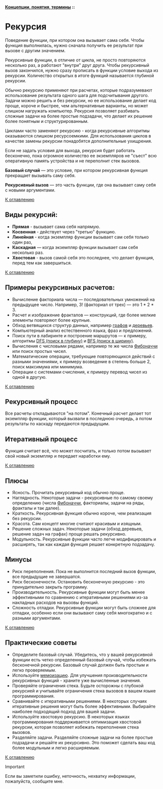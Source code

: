 **[Концепции, понятия, термины](../README.md#concepts) ::**
# Рекурсия

Поведение функции, при котором она вызывает сама себя. Чтобы функция выполнилась, нужно сначала получить ее результат при вызове с другим значением.

Рекурсивные функции, в отличие от цикла, не просто повторяются несколько раз, а работают "внутри" друг друга. Чтобы рекурсивный вызов закончился, нужно сразу прописать в функции условие выхода из рекурсии. Количество открытых в итоге функций называется глубиной рекурсии.

Обычно рекурсию применяют при расчетах, которые подразумевают использование результата одного шага для подсчитывания другого. Задачи можно решить и без рекурсии, но ее использование делает код проще, короче и быстрее, чем альтернативные варианты, но может слишком нагружать компьютер. Рекурсия позволяет разбивать сложные задачи на более простые подзадачи, что делает их решение более понятным и структурированным.

Циклами часто заменяют рекурсию - когда рекурсивные алгоритмы оказываются слишком ресурсоемкими. Для использования циклов в качестве замены рекурсии понадобятся дополнительные ухищрения.

Если не задать условия для выхода, рекурсия будет работать бесконечно, пока огромное количество ее экземпляров не "съест" всю оперативную память устройства и не переполнит стек вызовов.

**Базовый случай** — это условие, при котором рекурсивная функция прекращает вызывать саму себя.

**Рекурсивный вызов** — это часть функции, где она вызывает саму себя с новыми аргументами.

[К оглавлению](../README.md#concepts)

## Виды рекурсий:
- **Прямая** - вызывает сама себя напрямую.
- **Косвенная** - действует через "третью" функцию.
- **Линейная** - когда экземпляр функции вызывает сам себя только один раз, 
- **Каскадная** — когда экземпляр функции вызывает сам себя несколько раз.
- **Хвостовая** - вызов самой себя это последнее, что делает функция, перед тем как завершиться.

[К оглавлению](../README.md#concepts)

## Примеры рекурсивных расчетов:
- Вычисление факториала числа — последовательных умножений на предыдущее число. Например, 3! (факториал от трех) — это 1 * 2 * 3.
- Расчет и изображение фракталов — конструкций, где более мелкие элементы повторяют более крупные.
- Обход ветвящихся структур данных, например [графов](../data-structures/descriptions/graphs.md) и [деревьев](../data-structures/descriptions/trees.md).
- Компьютерный анализ естественного языка, фраз и предложений.
- Поиск пути в лабиринте и построение маршрутов — к примеру, алгоритмы [DFS (поиск в глубину)](../algorithms/graph-or-tree/depth-first-search.md) и [BFS (поиск в ширину)](../algorithms/graph-or-tree/breadth-first-search.md).
- Вычисления с числовыми рядами, например те же числа [Фибоначчи](../algorithms/recursion/fibonacci.md) или поиск простых чисел.
- Математические операции, требующие повторяющихся действий с разными значениями, к примеру возведение в степень больше 2, поиск максимума или минимума.
- Операции с системами счисления, к примеру перевод чисел из одной в другую.

[К оглавлению](../README.md#concepts)

## Рекурсивный процесс
Все расчеты откладываются "на потом". Конечный расчет делает тот экземпляр функции, который вызвали в последнюю очередь, а потом результаты по каскаду передаются предыдущим.

## Итеративный процесс
Функция считает всё, что может посчитать, и только потом вызывает свой новый экземпляр и передает наработки ему.

[К оглавлению](../README.md#concepts)

## Плюсы
- Ясность. Прочитать рекурсивный код обычно проще.
- Наглядность. Некоторые задачи - рекурсивные по самому своему определению (числа [Фибоначчи](../algorithms/recursion/fibonacci.md), факториалы, задачи на ряды, фракталы и так далее).
- Краткость. Рекурсивная функция обычно короче, чем реализация без рекурсии.
- Красота. Сам концепт многие считают красивым и изящным.
- Решение сложных задач. Некоторые задачи (обход деревьев, решение задач на графах) проще решать рекурсивно. 
- Модульность. Рекурсивные функции часто легче модифицировать и расширять, так как каждая функция решает конкретную подзадачу.

## Минусы
- Риск переполнения. Пока не выполнится последний вызов функции, все предыдущие не завершатся.
- Риск бесконечности. Остановить бесконечную рекурсию - это принудительно закрыть программу.
- Производительность. Рекурсивные функции могут быть менее эффективными по сравнению с итеративными решениями из-за накладных расходов на вызовы функций.
- Сложность отладки. Рекурсивные функции могут быть сложнее для отладки, особенно если они вызывают саму себя многократно и с разными аргументами.

[К оглавлению](../README.md#concepts)

## Практические советы
- Определите базовый случай. Убедитесь, что у вашей рекурсивной функции есть четко определенный базовый случай, чтобы избежать бесконечной рекурсии. Базовый случай должен быть простым и легко проверяемым.
- Используйте [мемоизацию](memoization.md). Для улучшения производительности рекурсивных функций - храните уже вычисленные значения.
- Проверяйте ограничения стека. Будьте осторожны с глубокой рекурсией и учитывайте ограничения стека вызовов в вашем языке программирования.
- Сравнивайте с итеративными решениями. В некоторых случаях итеративные решения могут быть более эффективными. Выбирайте наиболее подходящий подход для вашей задачи.
- Используйте хвостовую рекурсию. В некоторых языках программирования поддерживается оптимизация хвостовой рекурсии, которая позволяет избежать переполнения стека вызовов.
- Разделяйте задачи. Разделяйте сложные задачи на более простые подзадачи и решайте их рекурсивно. Это поможет сделать ваш код более модульным и легко расширяемым.

[К оглавлению](../README.md#concepts)

> [!IMPORTANT]
> Если вы заметили ошибку, неточность, нехватку информации, пожалуйста, сообщите мне.

